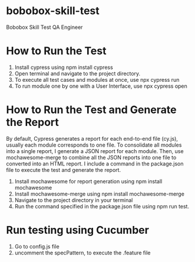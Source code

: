 # bobobox-skill-test
Bobobox Skill Test QA Engineer

# How to Run the Test
1. Install cypress using npm install cypress
2. Open terminal and navigate to the project directory.
3. To execute all test cases and modules at once, use npx cypress run
4. To run module one by one with a User Interface, use npx cypress open

# How to Run the Test and Generate the Report
By default, Cypress generates a report for each end-to-end file (cy.js), usually each module corresponds to one file. To consolidate all modules into a single report, I generate a JSON report for each module. Then, use mochawesome-merge to combine all the JSON reports into one file to converted into an HTML report. I include a command in the package.json file to execute the test and generate the report.
1. Install mochawesome for report generation using npm install mochawesome
2. Install mochawesome-merge using npm install mochawesome-merge
3. Navigate to the project directory in your terminal
4. Run the command specified in the package.json file using npm run test.

# Run testing using Cucumber
1. Go to config.js file
2. uncomment the specPattern, to execute the .feature file


